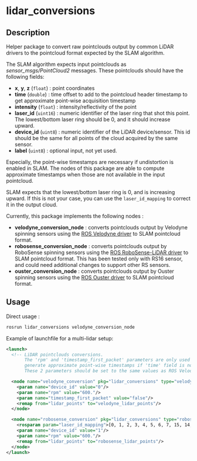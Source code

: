 # lidar_conversions

## Description

Helper package to convert raw pointclouds output by common LiDAR drivers to the pointcloud format expected by the SLAM algorithm.

The SLAM algorithm expects input pointclouds as *sensor_msgs/PointCloud2* messages. These pointclouds should have the following fields:
- **x**, **y**, **z** (`float`) : point coordinates
- **time** (`double`) : time offset to add to the pointcloud header timestamp to get approximate point-wise acquisition timestamp
- **intensity** (`float`) : intensity/reflectivity of the point
- **laser_id** (`uint16`) : numeric identifier of the laser ring that shot this point. The lowest/bottom laser ring should be 0, and it should increase upward.
- **device_id** (`uint8`) : numeric identifier of the LiDAR device/sensor. This id should be the same for all points of the cloud acquired by the same sensor.
- **label** (`uint8`) : optional input, not yet used.

Especially, the point-wise timestamps are necessary if undistortion is enabled in SLAM. The nodes of this package are able to compute approximate timestamps when those are not available in the input pointcloud.

SLAM expects that the lowest/bottom laser ring is 0, and is increasing upward. If this is not your case, you can use the `laser_id_mapping` to correct it in the output cloud.

Currently, this package implements the following nodes :
- **velodyne_conversion_node** : converts pointclouds output by Velodyne spinning sensors using the [ROS Velodyne driver](https://github.com/ros-drivers/velodyne) to SLAM pointcloud format.
- **robosense_conversion_node** : converts pointclouds output by RoboSense spinning sensors using the [ROS RoboSense-LiDAR driver](https://github.com/RoboSense-LiDAR/ros_rslidar) to SLAM pointcloud format. This has been tested only with RS16 sensor, and could need additional changes to support other RS sensors.
- **ouster_conversion_node** : converts pointclouds output by Ouster spinning sensors using the [ROS Ouster driver](https://github.com/ouster-lidar/ouster_example) to SLAM pointcloud format.

## Usage

Direct usage :

```bash
rosrun lidar_conversions velodyne_conversion_node
```

Example of launchfile for a multi-lidar setup:

```xml
<launch>
  <!-- LiDAR pointclouds conversions.
       The 'rpm' and 'timestamp_first_packet' parameters are only used to
       generate approximate point-wise timestamps if 'time' field is not usable.
       These 2 parameters should be set to the same values as ROS Velodyne/RSLidar drivers'. -->

  <node name="velodyne_conversion" pkg="lidar_conversions" type="velodyne_conversion_node" output="screen">
    <param name="device_id" value="0"/>
    <param name="rpm" value="600."/>
    <param name="timestamp_first_packet" value="false"/>
    <remap from="lidar_points" to="velodyne_lidar_points"/>
  </node>

  <node name="robosense_conversion" pkg="lidar_conversions" type="robosense_conversion_node" output="screen">
    <rosparam param="laser_id_mapping">[0, 1, 2, 3, 4, 5, 6, 7, 15, 14, 13, 12, 11, 10, 9, 8]</rosparam>
    <param name="device_id" value="1"/>
    <param name="rpm" value="600."/>
    <remap from="lidar_points" to="robosense_lidar_points"/>
  </node>
</launch>
```